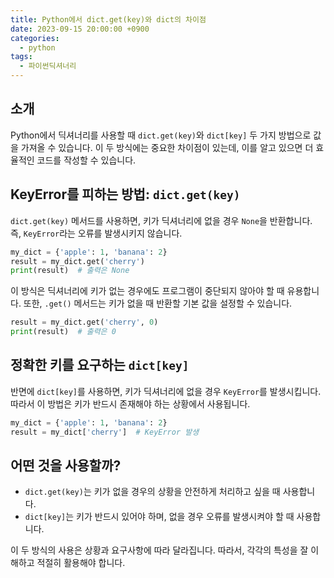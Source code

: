 ```yaml
---
title: Python에서 dict.get(key)와 dict의 차이점
date: 2023-09-15 20:00:00 +0900
categories:
  - python
tags:
  - 파이썬딕셔너리
---
```


## 소개
Python에서 딕셔너리를 사용할 때 `dict.get(key)`와 `dict[key]` 두 가지 방법으로 값을 가져올 수 있습니다. 이 두 방식에는 중요한 차이점이 있는데, 이를 알고 있으면 더 효율적인 코드를 작성할 수 있습니다.

## KeyError를 피하는 방법: `dict.get(key)`

`dict.get(key)` 메서드를 사용하면, 키가 딕셔너리에 없을 경우 `None`을 반환합니다. 즉, `KeyError`라는 오류를 발생시키지 않습니다.

```python
my_dict = {'apple': 1, 'banana': 2}
result = my_dict.get('cherry')
print(result)  # 출력은 None
```

이 방식은 딕셔너리에 키가 없는 경우에도 프로그램이 중단되지 않아야 할 때 유용합니다. 또한, `.get()` 메서드는 키가 없을 때 반환할 기본 값을 설정할 수 있습니다.

```python
result = my_dict.get('cherry', 0)
print(result)  # 출력은 0
```

## 정확한 키를 요구하는 `dict[key]`

반면에 `dict[key]`를 사용하면, 키가 딕셔너리에 없을 경우 `KeyError`를 발생시킵니다. 따라서 이 방법은 키가 반드시 존재해야 하는 상황에서 사용됩니다.

```python
my_dict = {'apple': 1, 'banana': 2}
result = my_dict['cherry']  # KeyError 발생
```

## 어떤 것을 사용할까?

- `dict.get(key)`는 키가 없을 경우의 상황을 안전하게 처리하고 싶을 때 사용합니다.
- `dict[key]`는 키가 반드시 있어야 하며, 없을 경우 오류를 발생시켜야 할 때 사용합니다.

이 두 방식의 사용은 상황과 요구사항에 따라 달라집니다. 따라서, 각각의 특성을 잘 이해하고 적절히 활용해야 합니다.